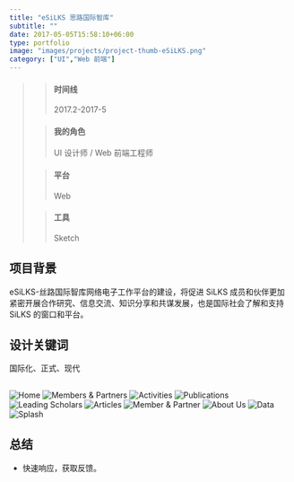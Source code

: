 ```yaml
---
title: "eSiLKS 思路国际智库"
subtitle: ""
date: 2017-05-05T15:58:10+06:00
type: portfolio
image: "images/projects/project-thumb-eSiLKS.png"
category: ["UI","Web 前端"]
---
```


>> #### 时间线
>> 2017.2-2017-5
>
>> #### 我的角色
>> UI 设计师 / Web 前端工程师
>
>> #### 平台
>> Web
>
>> #### 工具
>> Sketch

## 项目背景
eSiLKS-丝路国际智库网络电子工作平台的建设，将促进 SiLKS 成员和伙伴更加紧密开展合作研究、信息交流、知识分享和共谋发展，也是国际社会了解和支持 SiLKS 的窗口和平台。

## 设计关键词
国际化、正式、现代

##

![Home](/images/projects/eSiLKS/Home2x.png)
![Members & Partners](/images/projects/eSiLKS/Members&Partners2x.png)
![Activities](/images/projects/eSiLKS/Activities2x.png)
![Publications](/images/projects/eSiLKS/Publications-list2x.png)
![Leading Scholars](/images/projects/eSiLKS/LeadingScholars2x.png)
![Articles](/images/projects/eSiLKS/articles2x.png)
![Member & Partner](/images/projects/eSiLKS/Member&Partner2x.png)
![About Us](/images/projects/eSiLKS/AboutUs2x.png)
![Data](/images/projects/eSiLKS/Data2x.png)
![Splash](/images/projects/eSiLKS/Splash.png)

## 总结
- 快速响应，获取反馈。



